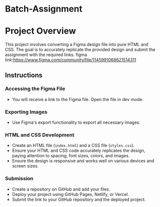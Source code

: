 ﻿# Batch-Assignment

# Project Overview

This project involves converting a Figma design file into pure HTML and CSS. The goal is to accurately replicate the provided design and submit the assignment with the required links.
figma link:https://www.figma.com/community/file/1145991068621514311
## Instructions

### Accessing the Figma File

- You will receive a link to the Figma file. Open the file in dev mode.

### Exporting Images

- Use Figma's export functionality to export all necessary images.

### HTML and CSS Development

- Create an HTML file (`index.html`) and a CSS file (`styles.css`).
- Ensure your HTML and CSS code accurately replicates the design, paying attention to spacing, font sizes, colors, and images.
- Ensure the design is responsive and works well on various devices and screen sizes.

### Submission

- Create a repository on GitHub and add your files.
- Deploy your project using GitHub Pages, Netlify, or Vercel.
- Submit the link to your GitHub repository and the deployed project.


